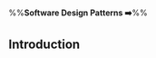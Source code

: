 <link rel="stylesheet" href="{{baseUrl}}/css/textbook.css">

<div class="website-content">

%%**Software Design Patterns :arrow_right:**%%

## Introduction

<div id="main">

<include src="what/embed.md" />
<include src="format/embed.md" />

</div>

</div>
